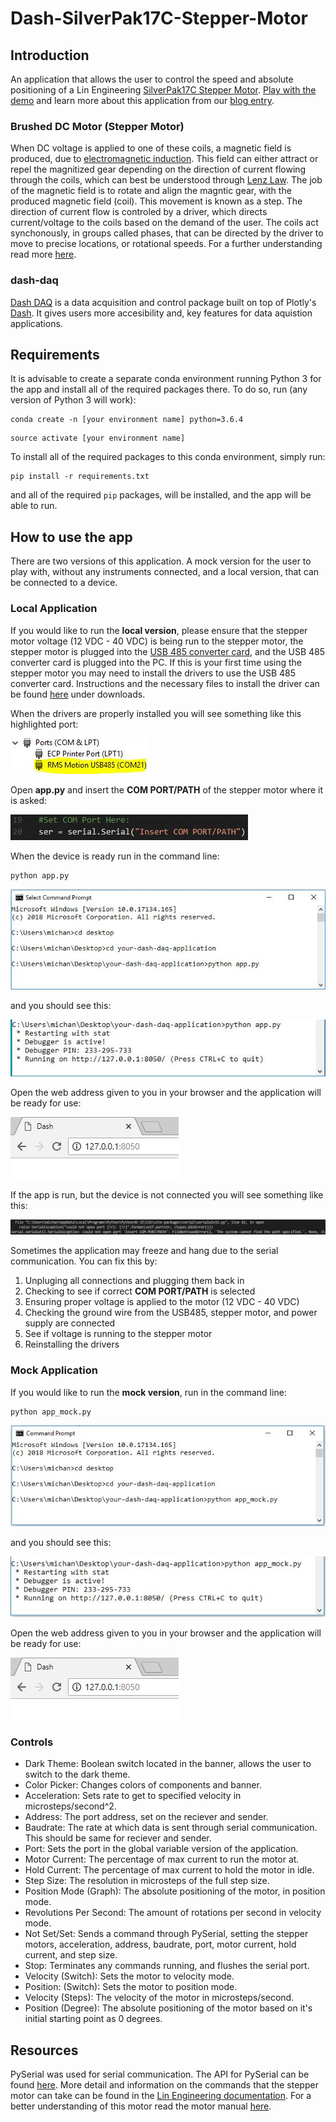 # Dash-SilverPak17C-Stepper-Motor

## Introduction
An application that allows the user to control the speed and absolute positioning of a Lin Engineering [SilverPak17C Stepper Motor](https://www.linengineering.com/products/integrated_motors/silverpak-17c-2/). [Play with the demo](https://dash-daq-stepper-motor.herokuapp.com/) and learn more about this application from our [blog entry](https://www.dashdaq.io/stepper-motor-control-in-python).


### Brushed DC Motor (Stepper Motor)
When DC voltage is applied to one of these coils, a magnetic field is produced, due to [electromagnetic induction](https://en.wikipedia.org/wiki/Electromagnetic_induction). This field can either attract or repel the magnitized gear depending on the direction of current flowing through the coils, which can best be understood through [Lenz Law](https://en.wikipedia.org/wiki/Lenz%27s_law). The job of the magnetic field is to rotate and align the magntic gear, with the produced magnetic field (coil). This movement is known as a step. The direction of current flow is controled by a driver, which directs current/voltage to the coils based on the demand of the user. The coils act synchonously, in groups called phases, that can be directed by the driver to move to precise locations, or rotational speeds. For a further understanding read more [here](https://en.wikipedia.org/wiki/Stepper_motor).


### dash-daq
[Dash DAQ](http://dash-daq.netlify.com/#about) is a data acquisition and control package built on top of Plotly's [Dash](https://plot.ly/products/dash/). It gives users more accesibility and, key features for data aquistion applications.

## Requirements
It is advisable	to create a separate conda environment running Python 3 for the app and install all of the required packages there. To do so, run (any version of Python 3 will work):

```
conda create -n	[your environment name] python=3.6.4
```
```
source activate [your environment name]
```

To install all of the required packages to this conda environment, simply run:

```
pip install -r requirements.txt
```

and all of the required `pip` packages,  will be installed, and the app will be able to run.
 
## How to use the app
There are two versions of this application. A mock version for the user to play with, without any instruments connected, and a local version, that can be connected to a device.

### Local Application
If you would like to run the **local version**, please ensure that the stepper motor voltage (12 VDC - 40 VDC) is being run to the stepper motor, the stepper motor is plugged into the [USB 485 converter card](https://www.linengineering.com/products/accessories/usb485/), and the USB 485 converter card is plugged into the PC. If this is your first time using the stepper motor you may need to install the drivers to use the USB 485 converter card. Instructions and the necessary files to install the driver can be found [here](http://www.linmotors.com/Accessories/USB485.aspx) under downloads. 

When the drivers are properly installed you will see something like this highlighted port:

![changefail](screenshots/pcport.JPG)

Open **app.py** and insert the **COM PORT/PATH** of the stepper motor where it is asked:

![changefail](screenshots/connection.JPG)

When the device is ready run in the command line:
``` 
python app.py
```
![changefail](screenshots/pythonapp.jpg)

and you should see this:

![changefail](screenshots/runapp.JPG)

Open the web address given to you in your browser and the application will be ready for use:

![changefail](screenshots/openport.JPG)

If the app is run, but the device is not connected you will see something like this:

![changefail](screenshots/no_connection.JPG)

Sometimes the application may freeze and hang due to the serial communication. You can fix this by:
1. Unpluging all connections and plugging them back in
2. Checking to see if correct **COM PORT/PATH** is selected
3. Ensuring proper voltage is applied to the motor (12 VDC - 40 VDC)
4. Checking the ground wire from the USB485, stepper motor, and power supply are connected
5. See if voltage is running to the stepper motor
6. Reinstalling the drivers

### Mock Application
If you would like to run the __**mock version**__, run in the command line:

```
python app_mock.py 
```

![changefail](screenshots/pythonapp_mock.jpg)

and you should see this:

![changefail](screenshots/runmock.JPG)

Open the web address given to you in your browser and the application will be ready for use:

![changefail](screenshots/openport.JPG)

### Controls
* Dark Theme: Boolean switch located in the banner, allows the user to switch to the dark theme.
* Color Picker: Changes colors of components and banner.
* Acceleration: Sets rate to get to specified velocity in microsteps/second^2.
* Address: The port address, set on the reciever and sender.
* Baudrate: The rate at which data is sent through serial communication. This should be same for reciever and sender.
* Port: Sets the port in the global variable version of the application.  
* Motor Current: The percentage of max current to run the motor at.
* Hold Current: The percentage of max current to hold the motor in idle.
* Step Size: The resolution in microsteps of the full step size.
* Position Mode (Graph): The absolute positioning of the motor, in position mode. 
* Revolutions Per Second: The amount of rotations per second in velocity mode.
* Not Set/Set: Sends a command through PySerial, setting the stepper motors, acceleration, address, baudrate, port, motor current, hold current, and step size.
* Stop: Terminates any commands running, and flushes the serial port.
* Velocity (Switch): Sets the motor to velocity mode.
* Position: (Switch): Sets the motor to position mode.
* Velocity (Steps): The velocity of the motor in microsteps/second.
* Position (Degree): The absolute positioning of the motor based on it's initial starting point as 0 degrees.


## Resources
PySerial was used for serial communication. The API for PySerial can be found [here](http://pyserial.readthedocs.io/en/latest/pyserial_api.html). More detail and information on the commands that the stepper motor can take can be found in the [Lin Engineering documentation](https://www.linengineering.com/wp-content/uploads/downloads/Silverpak_17C/documentation/R256%20and%20Silverpak17C-CE%20Commands%20Manual.pdf). For a better understanding of this motor read the motor manual [here](https://www.linengineering.com/wp-content/uploads/downloads/Silverpak_17C/documentation/Silverpak17C-CE%20Manual.pdf).


